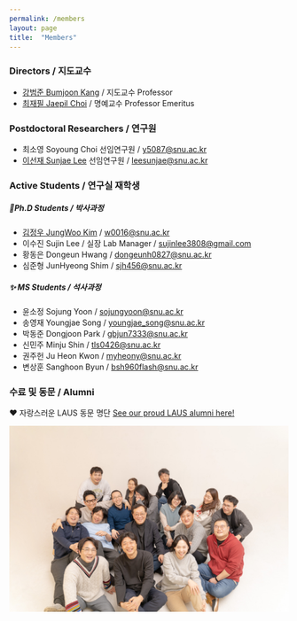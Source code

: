 ```yaml
---
permalink: /members
layout: page
title:  "Members"
---
```


### Directors / 지도교수

- [강범준 Bumjoon Kang](/professor) / 지도교수 Professor
- [최재필 Jaepil Choi](/professor0) / 명예교수 Professor Emeritus

### Postdoctoral Researchers / 연구원

<!-- 
- 김영우 Youngwoo Kim 책임연구원 / <span class="email">willtill@snu.ac.kr</span>
- 이태규 TaeGyu Lee 선임연구원 / <span class="email">tegyu@snu.ac.kr</span>
-->
- 최소영 Soyoung Choi 선임연구원 / <span class="email">y5087@snu.ac.kr</span>
- [이선재 Sunjae Lee](https://urbanin-sj.github.io/about/) 선임연구원 / <span class="email">leesunjae@snu.ac.kr</span> 

### Active Students / 연구실 재학생

##### 🌟Ph.D Students / 박사과정
- [김정우 JungWoo Kim](https://w0016.github.io/about/) / <span class="email">w0016@snu.ac.kr</span>
- 이수진 Sujin Lee / 실장 Lab Manager / <span class="email">sujinlee3808@gmail.com</span>
- 황동은 Dongeun Hwang / <span class="email">dongeunh0827@snu.ac.kr</span>
- 심준형 JunHyeong Shim / <span class="email">sjh456@snu.ac.kr</span>

##### ✨ MS Students / 석사과정
- 윤소정 Sojung Yoon / <span class="email">sojungyoon@snu.ac.kr</span>
- 송영재 Youngjae Song / <span class="email">youngjae_song@snu.ac.kr</span>
- 박동준 Dongjoon Park / <span class="email">gbjun7333@snu.ac.kr</span>
- 신민주 Minju Shin / <span class="email">tls0426@snu.ac.kr</span>
- 권주헌 Ju Heon Kwon / <span class="email">myheony@snu.ac.kr</span>
- 변상훈 Sanghoon Byun / <span class="email">bsh960flash@snu.ac.kr</span>

  
### 수료 및 동문 / Alumni

❤️ 자랑스러운 LAUS 동문 명단 [See our proud LAUS alumni here!](https://snu-laus.notion.site/Alumni-c5afa827529c47df91dd701b1085f96d?pvs=4)

![x](img_2023_gunsan.jpg)

